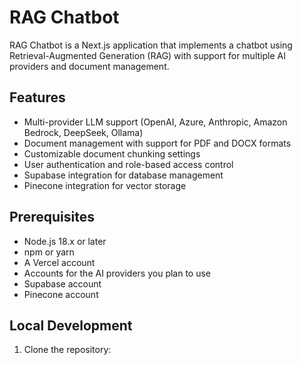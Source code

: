 # RAG Chatbot

RAG Chatbot is a Next.js application that implements a chatbot using Retrieval-Augmented Generation (RAG) with support for multiple AI providers and document management.

## Features

- Multi-provider LLM support (OpenAI, Azure, Anthropic, Amazon Bedrock, DeepSeek, Ollama)
- Document management with support for PDF and DOCX formats
- Customizable document chunking settings
- User authentication and role-based access control
- Supabase integration for database management
- Pinecone integration for vector storage

## Prerequisites

- Node.js 18.x or later
- npm or yarn
- A Vercel account
- Accounts for the AI providers you plan to use
- Supabase account
- Pinecone account

## Local Development

1. Clone the repository:

